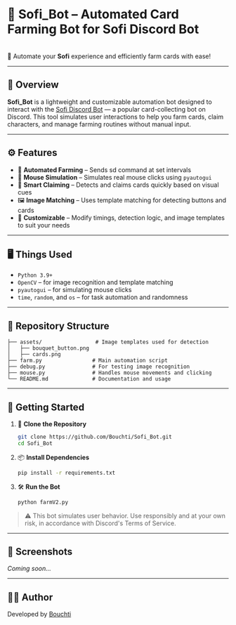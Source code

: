 # 🌾 Sofi\_Bot – Automated Card Farming Bot for Sofi Discord Bot

\
🤖 Automate your **Sofi** experience and efficiently farm cards with ease!

---

## 📌 Overview

**Sofi\_Bot** is a lightweight and customizable automation bot designed to interact with the [Sofi Discord Bot](https://discord.com/invite/sofi) — a popular card-collecting bot on Discord. This tool simulates user interactions to help you farm cards, claim characters, and manage farming routines without manual input.

---

## ⚙️ Features

- 🔁 **Automated Farming** – Sends sd command at set intervals
- 👡 **Mouse Simulation** – Simulates real mouse clicks using `pyautogui`
- 🧠 **Smart Claiming** – Detects and claims cards quickly based on visual cues
- 🖼️ **Image Matching** – Uses template matching for detecting buttons and cards
- 🔧 **Customizable** – Modify timings, detection logic, and image templates to suit your needs

---

## 🖥️ Things Used

- `Python 3.9+`
- `OpenCV` – for image recognition and template matching
- `pyautogui` – for simulating mouse clicks
- `time`, `random`, and `os` – for task automation and randomness

---

## 📂 Repository Structure

```
├── assets/                 # Image templates used for detection
│   ├── bouquet_button.png
│   ├── cards.png
├── farm.py                # Main automation script
├── debug.py               # For testing image recognition
├── mouse.py               # Handles mouse movements and clicking
└── README.md              # Documentation and usage
```

---

## 🚀 Getting Started

1. 📅 **Clone the Repository**

   ```bash
   git clone https://github.com/Bouchti/Sofi_Bot.git
   cd Sofi_Bot
   ```

2. 📦 **Install Dependencies**

   ```bash
   pip install -r requirements.txt
   ```

3. 🛠️ **Run the Bot**

   ```bash
   python farmV2.py
   ```

> ⚠️ This bot simulates user behavior. Use responsibly and at your own risk, in accordance with Discord's Terms of Service.

---

## 📸 Screenshots

*Coming soon...*

---

## 🧑‍💻 Author

Developed by [Bouchti](https://github.com/Bouchti)

